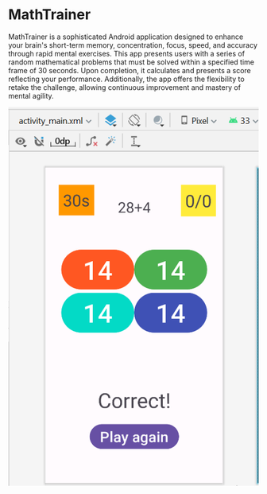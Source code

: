 # MathTrainer

MathTrainer is a sophisticated Android application designed to enhance your brain's short-term memory, concentration, focus, speed, and accuracy through rapid mental exercises. This app presents users with a series of random mathematical problems that must be solved within a specified time frame of 30 seconds. Upon completion, it calculates and presents a score reflecting your performance. Additionally, the app offers the flexibility to retake the challenge, allowing continuous improvement and mastery of mental agility.

![App Interface](https://github.com/AnirudhPI/MathTrainer/blob/main/image.png)
